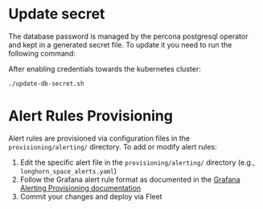 # Update secret

The database password is managed by the percona postgresql operator and kept in
a generated secret file. To update it you need to run the following command:

After enabling credentials towards the kubernetes cluster:

```bash
./update-db-secret.sh
```

# Alert Rules Provisioning

Alert rules are provisioned via configuration files in the `provisioning/alerting/` directory. To add or modify alert rules:

1. Edit the specific alert file in the `provisioning/alerting/` directory (e.g., `longhorn_space_alerts.yaml`)
2. Follow the Grafana alert rule format as documented in the [Grafana Alerting Provisioning documentation](https://grafana.com/docs/grafana/latest/alerting/provision-alerting-resources/)
3. Commit your changes and deploy via Fleet

